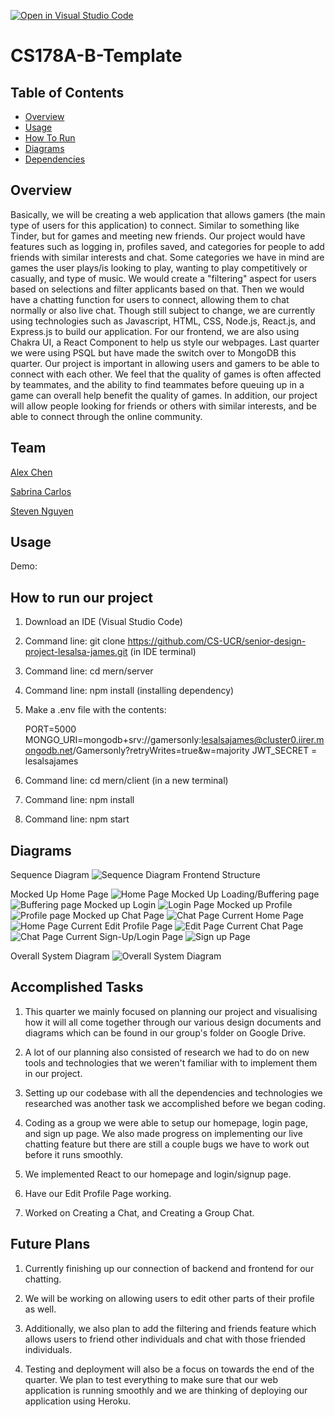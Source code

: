 [![Open in Visual Studio Code](https://classroom.github.com/assets/open-in-vscode-f059dc9a6f8d3a56e377f745f24479a46679e63a5d9fe6f495e02850cd0d8118.svg)](https://classroom.github.com/online_ide?assignment_repo_id=5819898&assignment_repo_type=AssignmentRepo)
# CS178A-B-Template

## Table of Contents
- [Overview](#overview)
- [Usage](#usage)
- [How To Run](#how-to-run)
- [Diagrams](#diagrams)
- [Dependencies](#dependencies)

## Overview
Basically, we will be creating a web application that allows gamers (the main type of users for this application) to connect. Similar to something like Tinder, but for games and meeting new friends. Our project would have features such as logging in, profiles saved, and categories for people to add friends with similar interests and chat. Some categories we have in mind are games the user plays/is looking to play, wanting to play competitively or casually, and type of music. We would create a "filtering" aspect for users based on selections and filter applicants based on that. Then we would have a chatting function for users to connect, allowing them to chat normally or also live chat. 
Though still subject to change, we are currently using technologies such as Javascript, HTML, CSS, Node.js, React.js, and Express.js to build our application. For our frontend, we are also using Chakra UI, a React Component to help us style our webpages. Last quarter we were using PSQL but have made the switch over to MongoDB this quarter.
	Our project is important in allowing users and gamers to be able to connect with each other. We feel that the quality of games is often affected by teammates, and the ability to find teammates before queuing up in a game can overall help benefit the quality of games. In addition, our project will allow people looking for friends or others with similar interests, and be able to connect through the online community.


## Team
[Alex Chen](https://github.com/achen163)

[Sabrina Carlos](https://github.com/sabroops)

[Steven Nguyen](https://github.com/steven-nguyen22)
  
	
## Usage
Demo: <Link to youtube video>

<Screenshot of application>


## How to run our project 
1. Download an IDE (Visual Studio Code)

2. Command line: git clone https://github.com/CS-UCR/senior-design-project-lesalsa-james.git (in IDE terminal) 
	
3. Command line: cd mern/server
	
4. Command line: npm install (installing dependency) 
	
5. Make a .env file with the contents:
 
	PORT=5000
	MONGO_URI=mongodb+srv://gamersonly:lesalsajames@cluster0.iirer.mongodb.net/Gamersonly?retryWrites=true&w=majority
	JWT_SECRET = lesalsajames
	
6. Command line: cd mern/client (in a new terminal)
	
7. Command line: npm install
	
8. Command line: npm start 
	

## Diagrams

Sequence Diagram
![Sequence Diagram](https://github.com/CS-UCR/senior-design-project-lesalsa-james/blob/main/images/Gamersonly%20Sequence%20Diagram.jpg) 
Frontend Structure
	
Mocked Up Home Page
![Home Page](https://github.com/CS-UCR/senior-design-project-lesalsa-james/blob/main/images/LeSalsa%20Gamers_Home.png)
Mocked Up Loading/Buffering page
![Buffering page](https://github.com/CS-UCR/senior-design-project-lesalsa-james/blob/main/images/LeSalsa%20Gamers_Loading.png)
Mocked up Login
![Login Page](https://github.com/CS-UCR/senior-design-project-lesalsa-james/blob/main/images/LeSalsa%20Gamers_Login.png)
Mocked up Profile
![Profile page](https://github.com/CS-UCR/senior-design-project-lesalsa-james/blob/main/images/LeSalsa%20Gamers_Profile_v1.png)
Mocked up Chat Page
![Chat Page](https://github.com/CS-UCR/senior-design-project-lesalsa-james/blob/main/images/LeSalsa%20Gamers_Chat.png)
Current Home Page
![Home Page](https://github.com/CS-UCR/senior-design-project-lesalsa-james/blob/main/images/homepage.PNG)
Current Edit Profile Page
![Edit Page](https://github.com/CS-UCR/senior-design-project-lesalsa-james/blob/main/images/edit%20profile%20page.PNG)
Current Chat Page 
![Chat Page](https://github.com/CS-UCR/senior-design-project-lesalsa-james/blob/main/images/chat%20page.PNG)
Current Sign-Up/Login Page
![Sign up Page](https://github.com/CS-UCR/senior-design-project-lesalsa-james/blob/main/images/sign%20up%20page.PNG)


Overall System Diagram
![Overall System Diagram](https://github.com/CS-UCR/senior-design-project-lesalsa-james/blob/main/images/System%20Diagram.jpg) 

	
## Accomplished Tasks
1. This quarter we mainly focused on planning our project and visualising how it will all come together through our various design documents and diagrams which can be found in our group's folder on Google Drive.
	
2. A lot of our planning also consisted of research we had to do on new tools and technologies that we weren't familiar with to implement them in our project. 
	
3. Setting up our codebase with all the dependencies and technologies we researched was another task we accomplished before we began coding. 
	
4. Coding as a group we were able to setup our homepage, login page, and sign up page. We also made progress on implementing our live chatting feature but there are still a couple bugs we have to work out before it runs smoothly. 

5. We implemented React to our homepage and login/signup page.
	
6. Have our Edit Profile Page working.

7. Worked on Creating a Chat, and Creating a Group Chat.

## Future Plans 
1. Currently finishing up our connection of backend and frontend for our chatting.
	
2. We will be working on allowing users to edit other parts of their profile as well. 
	
3. Additionally, we also plan to add the filtering and friends feature which allows users to friend other individuals and chat with those friended individuals.
	
5. Testing and deployment will also be a focus on towards the end of the quarter. We plan to test everything to make sure that our web application is running smoothly and we are thinking of deploying our application using Heroku. 
